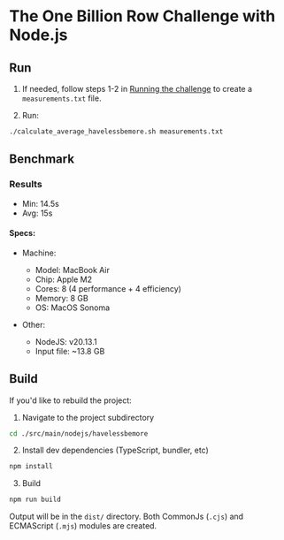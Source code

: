 # The One Billion Row Challenge with Node.js

## Run

1. If needed, follow steps 1-2 in [Running the challenge](../../../../README.md#running-the-challenge) to create a `measurements.txt` file.

1. Run:

```bash
./calculate_average_havelessbemore.sh measurements.txt
```

## Benchmark

### Results

- Min: 14.5s
- Avg: 15s

#### Specs:

- Machine:

  - Model: MacBook Air
  - Chip: Apple M2
  - Cores: 8 (4 performance + 4 efficiency)
  - Memory: 8 GB
  - OS: MacOS Sonoma

- Other:
  - NodeJS: v20.13.1
  - Input file: ~13.8 GB

## Build

If you'd like to rebuild the project:

1. Navigate to the project subdirectory

```bash
cd ./src/main/nodejs/havelessbemore
```

2. Install dev dependencies (TypeScript, bundler, etc)

```bash
npm install
```

3. Build

```bash
npm run build
```

Output will be in the `dist/` directory. Both CommonJs (`.cjs`) and ECMAScript (`.mjs`) modules are created.
